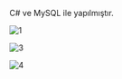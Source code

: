 C# ve MySQL ile yapılmıştır.

![1](https://github.com/utkug/SinemaBileti-Otomasyonu/assets/121403248/9dca630e-f66d-43e5-b906-816723cd5453)

![3](https://github.com/utkug/SinemaBileti-Otomasyonu/assets/121403248/7c70ee8a-5700-45f1-872d-0b8a19450f2d)

![4](https://github.com/utkug/SinemaBileti-Otomasyonu/assets/121403248/1d66161d-6570-4422-8fec-2a56751538c7)
